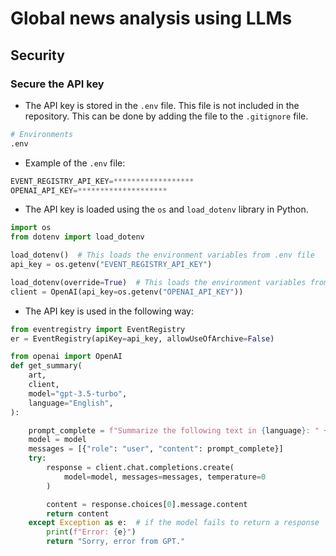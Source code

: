 # Global news analysis using LLMs

## Security
### Secure the API key
- The API key is stored in the `.env` file. This file is not included in the repository. This can be done by adding the file to the `.gitignore` file.

```python
# Environments
.env
```
- Example of the `.env` file:
```python
EVENT_REGISTRY_API_KEY=******************
OPENAI_API_KEY=********************
```
- The API key is loaded using the `os` and `load_dotenv` library in Python.
```python
import os
from dotenv import load_dotenv

load_dotenv()  # This loads the environment variables from .env file
api_key = os.getenv("EVENT_REGISTRY_API_KEY")

load_dotenv(override=True)  # This loads the environment variables from .env file and overrides the existing ones
client = OpenAI(api_key=os.getenv("OPENAI_API_KEY"))
```

- The API key is used in the following way:
```python
from eventregistry import EventRegistry
er = EventRegistry(apiKey=api_key, allowUseOfArchive=False)
```

```python
from openai import OpenAI
def get_summary(
    art,
    client,
    model="gpt-3.5-turbo",
    language="English",
):

    prompt_complete = f"Summarize the following text in {language}: " + art["body"]
    model = model
    messages = [{"role": "user", "content": prompt_complete}]
    try:
        response = client.chat.completions.create(
            model=model, messages=messages, temperature=0
        )

        content = response.choices[0].message.content
        return content
    except Exception as e:  # if the model fails to return a response
        print(f"Error: {e}")
        return "Sorry, error from GPT."
```